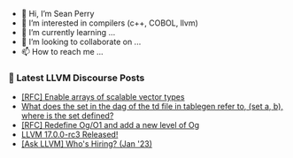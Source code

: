 - 👋 Hi, I’m Sean Perry
- 👀 I’m interested in compilers (c++, COBOL, llvm)
- 🌱 I’m currently learning ...
- 💞️ I’m looking to collaborate on ...
- 📫 How to reach me ...

<!---
s66perry/s66perry is a ✨ special ✨ repository because its `README.md` (this file) appears on your GitHub profile.
You can click the Preview link to take a look at your changes.
--->
### 📕 Latest LLVM Discourse Posts

<!-- DISCOURSE-LLVM:START -->
- [[RFC] Enable arrays of scalable vector types](https://discourse.llvm.org/t/rfc-enable-arrays-of-scalable-vector-types/72935#post_3)
- [What does the set in the dag of the td file in tablegen refer to, &lpar;set a, b&rpar;, where is the set defined?](https://discourse.llvm.org/t/what-does-the-set-in-the-dag-of-the-td-file-in-tablegen-refer-to-set-a-b-where-is-the-set-defined/72882#post_6)
- [[RFC] Redefine Og/O1 and add a new level of Og](https://discourse.llvm.org/t/rfc-redefine-og-o1-and-add-a-new-level-of-og/72850#post_14)
- [LLVM 17.0.0-rc3 Released!](https://discourse.llvm.org/t/llvm-17-0-0-rc3-released/72946#post_1)
- [[Ask LLVM] Who&#39;s Hiring? &lpar;Jan &#39;23&rpar;](https://discourse.llvm.org/t/ask-llvm-whos-hiring-jan-23/67894?page=2#post_23)
<!-- DISCOURSE-LLVM:END -->

